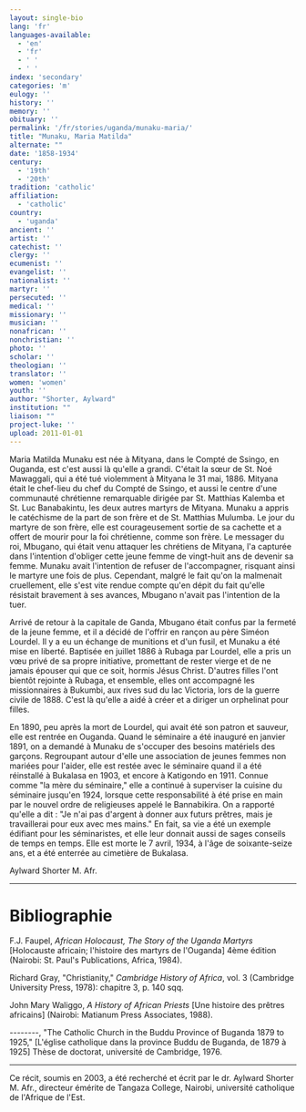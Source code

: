 ```yaml
---
layout: single-bio
lang: 'fr'
languages-available:
  - 'en'
  - 'fr'
  - ' '
  - ' '
index: 'secondary'
categories: 'm'
eulogy: ''
history: ''
memory: ''
obituary: ''
permalink: '/fr/stories/uganda/munaku-maria/'
title: "Munaku, Maria Matilda"
alternate: ""
date: '1858-1934'
century:
  - '19th'
  - '20th'
tradition: 'catholic'
affiliation:
  - 'catholic'
country:
  - 'uganda'
ancient: ''
artist: ''
catechist: ''
clergy: ''
ecumenist: ''
evangelist: ''
nationalist: ''
martyr: ''
persecuted: ''
medical: ''
missionary: ''
musician: ''
nonafrican: ''
nonchristian: ''
photo: ''
scholar: ''
theologian: ''
translator: ''
women: 'women'
youth: ''
author: "Shorter, Aylward"
institution: ""
liaison: ""
project-luke: ''
upload: 2011-01-01
---
```




Maria Matilda Munaku est née à Mityana, dans le Compté de Ssingo, en Ouganda, est c'est aussi là qu'elle a grandi. C'était la sœur de St. Noé Mawaggali, qui a été tué violemment à Mityana le 31 mai, 1886. Mityana était le chef-lieu du chef du Compté de Ssingo, et aussi le centre d'une communauté chrétienne remarquable dirigée par St. Matthias Kalemba et St. Luc Banabakintu, les deux autres martyrs de Mityana. Munaku a appris le catéchisme de la part de son frère et de St. Matthias Mulumba. Le jour du martyre de son frère, elle est courageusement sortie de sa cachette et a offert de mourir pour la foi chrétienne, comme son frère. Le messager du roi, Mbugano, qui était venu attaquer les chrétiens de Mityana, l'a capturée dans l'intention d'obliger cette jeune femme de vingt-huit ans de devenir sa femme. Munaku avait l'intention de refuser de l'accompagner, risquant ainsi le martyre une fois de plus. Cependant, malgré le fait qu'on la malmenait cruellement, elle s'est vite rendue compte qu'en dépit du fait qu'elle résistait bravement à ses avances, Mbugano n'avait pas l'intention de la tuer.

Arrivé de retour à la capitale de Ganda, Mbugano était confus par la fermeté de la jeune femme, et il a décidé de l'offrir en rançon au père Siméon Lourdel. Il y a eu un échange de munitions et d'un fusil, et Munaku a été mise en liberté. Baptisée en juillet 1886 à Rubaga par Lourdel, elle a pris un vœu privé de sa propre initiative, promettant de rester vierge et de ne jamais épouser qui que ce soit, hormis Jésus Christ. D'autres filles l'ont bientôt rejointe à Rubaga, et ensemble, elles ont accompagné les missionnaires à Bukumbi, aux rives sud du lac Victoria, lors de la guerre civile de 1888. C'est là qu'elle a aidé à créer et a diriger un orphelinat pour filles.

En 1890, peu après la mort de Lourdel, qui avait été son patron et sauveur, elle est rentrée en Ouganda. Quand le séminaire a été inauguré en janvier 1891, on a demandé à Munaku de s'occuper des besoins matériels des garçons. Regroupant autour d'elle une association de jeunes femmes non mariées pour l'aider, elle est restée avec le séminaire quand il a été réinstallé à Bukalasa en 1903, et encore à Katigondo en 1911. Connue comme "la mère du séminaire," elle a continué à superviser la cuisine du séminaire jusqu'en 1924, lorsque cette responsabilité à été prise en main par le nouvel ordre de religieuses appelé le Bannabikira. On a rapporté qu'elle a dit : "Je n'ai pas d'argent à donner aux futurs prêtres, mais je travaillerai pour eux avec mes mains." En fait, sa vie a été un exemple édifiant pour les  séminaristes, et elle leur donnait aussi de sages conseils de temps en temps. Elle est morte le 7 avril, 1934, à l'âge de soixante-seize ans, et a été enterrée au cimetière de Bukalasa.

Aylward Shorter M. Afr.

---

# Bibliographie

F.J. Faupel, *African Holocaust, The Story of the Uganda Martyrs* [Holocauste africain; l'histoire des martyrs de l'Ouganda] 4ème édition (Nairobi: St. Paul's Publications, Africa, 1984).

Richard Gray, "Christianity," *Cambridge History of Africa*, vol. 3 (Cambridge University Press, 1978): chapitre 3, p. 140 sqq.

John Mary Waliggo, *A History of African Priests* [Une histoire des prêtres africains] (Nairobi: Matianum Press Associates, 1988).

--------, "The Catholic Church in the Buddu Province of Buganda 1879 to 1925," [L'église catholique dans la province Buddu de Buganda, de 1879 à 1925] Thèse de doctorat, université de Cambridge, 1976.

---

Ce récit, soumis en 2003, a été recherché et écrit par le dr. Aylward Shorter M. Afr., directeur émérite de Tangaza College, Nairobi, université catholique de l'Afrique de l'Est.
